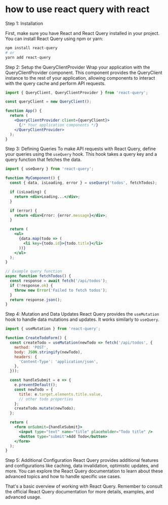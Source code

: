 # how to use react query with react

Step 1: Installation

First, make sure you have React and React Query installed in your project. You can install React Query using npm or yarn:

```bash
npm install react-query
# or
yarn add react-query
```

Step 2: Setup the QueryClientProvider
Wrap your application with the QueryClientProvider component. This component provides the QueryClient instance to the rest of your application, allowing components to interact with the query cache and perform API requests.

```jsx
import { QueryClient, QueryClientProvider } from 'react-query';

const queryClient = new QueryClient();

function App() {
  return (
    <QueryClientProvider client={queryClient}>
      {/* Your application components */}
    </QueryClientProvider>
  );
}
```

Step 3: Defining Queries
To make API requests with React Query, define your queries using the `useQuery` hook. This hook takes a query key and a query function that fetches the data.

```jsx
import { useQuery } from 'react-query';

function MyComponent() {
  const { data, isLoading, error } = useQuery('todos', fetchTodos);

  if (isLoading) {
    return <div>Loading...</div>;
  }

  if (error) {
    return <div>Error: {error.message}</div>;
  }

  return (
    <ul>
      {data.map(todo => (
        <li key={todo.id}>{todo.title}</li>
      ))}
    </ul>
  );
}

// Example query function
async function fetchTodos() {
  const response = await fetch('/api/todos');
  if (!response.ok) {
    throw new Error('Failed to fetch todos');
  }
  return response.json();
}
```

Step 4: Mutation and Data Updates
React Query provides the `useMutation` hook to handle data mutations and updates. It works similarly to `useQuery`.

```jsx
import { useMutation } from 'react-query';

function CreateTodoForm() {
  const createTodo = useMutation(newTodo => fetch('/api/todos', {
    method: 'POST',
    body: JSON.stringify(newTodo),
    headers: {
      'Content-Type': 'application/json',
    },
  }));

  const handleSubmit = e => {
    e.preventDefault();
    const newTodo = {
      title: e.target.elements.title.value,
      // other todo properties
    };
    createTodo.mutate(newTodo);
  };

  return (
    <form onSubmit={handleSubmit}>
      <input type="text" name="title" placeholder="Todo title" />
      <button type="submit">Add Todo</button>
    </form>
  );
}
```

Step 5: Additional Configuration
React Query provides additional features and configurations like caching, data invalidation, optimistic updates, and more. You can explore the React Query documentation to learn about these advanced topics and how to handle specific use cases.

That's a basic overview of working with React Query. Remember to consult the official React Query documentation for more details, examples, and advanced usage.